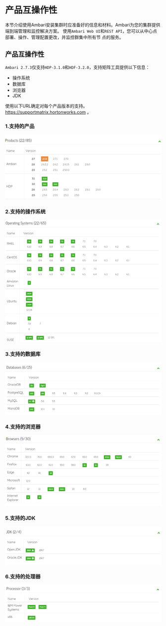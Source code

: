产品互操作性
================================================================================
本节介绍使用Ambari安装集群时应准备好的信息和材料。Ambari为您的集群提供端到端管理和监控解决方案。
使用`Ambari Web UI`和`REST API`，您可以从中心点部署、操作、管理配置更改，并监控群集中所有节
点的服务。

## 产品互操作性
`Ambari 2.7.3`仅支持`HDP-3.1.0`和`HDF-3.2.0`，支持矩阵工具提供以下信息：
+ 操作系统
+ 数据库
+ 浏览器
+ JDK

使用以下URL确定对每个产品版本的支持。https://supportmatrix.hortonworks.com 。

### 1.支持的产品
![支持的产品](img/1.png)

### 2.支持的操作系统
![支持的操作系统](img/2.png)

### 3.支持的数据库
![支持的数据库](img/3.png)

### 4.支持的浏览器
![支持的浏览器](img/4.png)

### 5.支持的JDK
![支持的JDK](img/5.png)

### 6.支持的处理器
![支持的处理器](img/6.png)

